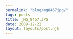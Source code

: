 ```yaml
---
permalink: "blog/mg8467jpg/"
tags: posts
title: _MG_8467.JPG
date: 2009-12-22
layout: layouts/post.njk
---
```


